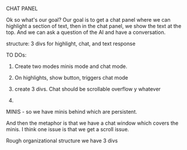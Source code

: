 CHAT PANEL

Ok so what's our goal? Our goal is to get a chat panel where we can highlight a section of text, then in the chat panel, we show the text at the top. And we can ask a question of the AI and have a conversation.

structure: 3 divs for highlight, chat, and text response

TO DOs:

1. Create two modes minis mode and chat mode.

2. On highlights, show button, triggers chat mode

3. create 3 divs. Chat should be scrollable overflow y whatever

4.

MINIS - so we have minis behind which are persistent.

And then the metaphor is that we have a chat window which covers the minis. I think one issue is that we get a scroll issue.

Rough organizational structure we have 3 divs
